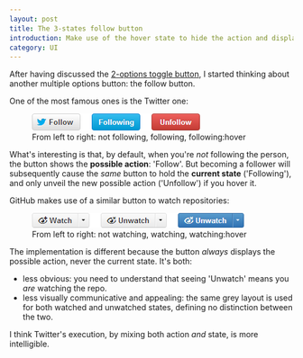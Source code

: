 ```yaml
---
layout: post
title: The 3-states follow button
introduction: Make use of the hover state to hide the action and display the current state.
category: UI
---
```


After having discussed the [2-options toggle button](/the-2-options-toggle-button.html), I started thinking about another multiple options button: the follow button.

One of the most famous ones is the Twitter one:

<figure>
  <img alt="Twitter follow button states" src="/images/post/twitter-follow-button.png"><br>
  <figcaption>From left to right: not following, following, following:hover</figcaption>
</figure>


What's interesting is that, by default, when you're *not* following the person, the button shows the **possible action**: 'Follow'. But becoming a follower will subsequently cause the *same* button to hold the **current state** ('Following'), and only unveil the new possible action ('Unfollow') if you hover it.

GitHub makes use of a similar button to watch repositories:

<figure>
  <img alt="GitHub follow watch states" src="/images/post/github-watch-button.png"><br>
  <figcaption>From left to right: not watching, watching, watching:hover</figcaption>
</figure>

The implementation is different because the button *always* displays the possible action, never the current state. It's both:

* less obvious: you need to understand that seeing 'Unwatch' means you *are* watching the repo.
* less visually communicative and appealing: the same grey layout is used for both watched and unwatched states, defining no distinction between the two.

I think Twitter's execution, by mixing both action *and* state, is more intelligible.
